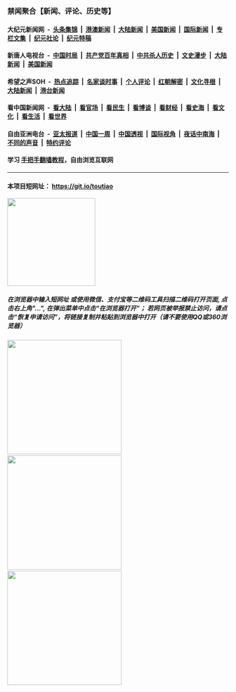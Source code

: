 ### 禁闻聚合【新闻、评论、历史等】

#### 大纪元新闻网 &nbsp;-&nbsp; [头条集锦](indexes/E头条集锦.md?t=02150344) &nbsp;|&nbsp; [港澳新闻](indexes/E港澳新闻.md?t=02150344)  &nbsp;|&nbsp; [大陆新闻](indexes/E大陆新闻.md?t=02150344) &nbsp;|&nbsp; [美国新闻](indexes/E美国新闻.md?t=02150344) &nbsp;|&nbsp; [国际新闻](indexes/E国际新闻.md?t=02150344) &nbsp;|&nbsp; [专栏文集](indexes/E专栏文集.md?t=02150344) &nbsp;|&nbsp; [纪元社论](indexes/E纪元社论.md?t=02150344) &nbsp;|&nbsp; [纪元特稿](indexes/E纪元特稿.md?t=02150344) 

#### 新唐人电视台 &nbsp;-&nbsp; [中国时局](indexes/N中国时局.md?t=02150344) &nbsp;|&nbsp; [共产党百年真相](indexes/N共产党百年真相.md?t=02150344) &nbsp;|&nbsp; [中共杀人历史](indexes/N中共杀人历史.md?t=02150344) &nbsp;|&nbsp; [文史漫步](indexes/N文史漫步.md?t=02150344) &nbsp;|&nbsp; [大陆新闻](indexes/N大陆新闻.md?t=02150344) &nbsp;|&nbsp; [美国新闻](indexes/N美国新闻.md?t=02150344)

#### 希望之声SOH &nbsp;-&nbsp; [热点追踪](indexes/H热点追踪.md?t=02150344) &nbsp;|&nbsp; [名家谈时事](indexes/H名家谈时事.md?t=02150344) &nbsp;|&nbsp; [个人评论](indexes/H个人评论.md?t=02150344)  &nbsp;|&nbsp; [红朝解密](indexes/H红朝解密.md?t=02150344) &nbsp;|&nbsp; [文化寻根](indexes/H文化寻根.md?t=02150344) &nbsp;|&nbsp; [大陆新闻](indexes/H大陆新闻.md?t=02150344) &nbsp;|&nbsp; [港台新闻](indexes/H港台新闻.md?t=02150344)

#### 看中国新闻网 &nbsp;-&nbsp; [看大陆](indexes/S看大陆.md?t=02150344) &nbsp;|&nbsp; [看官场](indexes/S看官场.md?t=02150344) &nbsp;|&nbsp; [看民生](indexes/S看民生.md?t=02150344)  &nbsp;|&nbsp; [看博谈](indexes/S看博谈.md?t=02150344) &nbsp;|&nbsp; [看财经](indexes/S看财经.md?t=02150344) &nbsp;|&nbsp; [看史海](indexes/S看史海.md?t=02150344) &nbsp;|&nbsp; [看文化](indexes/S看文化.md?t=02150344) &nbsp;|&nbsp; [看生活](indexes/S看生活.md?t=02150344) &nbsp;|&nbsp; [看世界](indexes/S看世界.md?t=02150344)

#### 自由亚洲电台 &nbsp;-&nbsp; [亚太报道](indexes/R亚太报道.md?t=02150344) &nbsp;|&nbsp; [中国一周](indexes/R中国一周.md?t=02150344) &nbsp;|&nbsp; [中国透视](indexes/R中国透视.md?t=02150344)  &nbsp;|&nbsp; [国际视角](indexes/R国际视角.md?t=02150344) &nbsp;|&nbsp; [夜话中南海](indexes/R夜话中南海.md?t=02150344) &nbsp;|&nbsp; [不同的声音](indexes/R不同的声音.md?t=02150344) &nbsp;|&nbsp; [特约评论](indexes/R特约评论.md?t=02150344)

#### 学习 [手把手翻墙教程](https://github.com/gfw-breaker/guides/wiki)，自由浏览互联网

----

#### 本项目短网址： https://git.io/toutiao
<img src="https://raw.githubusercontent.com/gfw-breaker/banned-news/master/scripts/img/qr.png" width="200px"/>  

##### 在浏览器中输入短网址 或使用微信、支付宝等二维码工具扫描二维码打开页面, 点击右上角"...", 在弹出菜单中点击“在浏览器打开”； 若网页被举报禁止访问，请点击“恢复申请访问”，将链接复制并粘贴到浏览器中打开（请不要使用QQ或360浏览器）

<img src="https://raw.githubusercontent.com/gfw-breaker/banned-news/master/scripts/img/1.png" width="260px"/> &nbsp; <img src="https://raw.githubusercontent.com/gfw-breaker/banned-news/master/scripts/img/2.png" width="260px"/> &nbsp; <img src="https://raw.githubusercontent.com/gfw-breaker/banned-news/master/scripts/img/3.png" width="260px"/>
